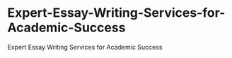 # Expert-Essay-Writing-Services-for-Academic-Success
Expert Essay Writing Services for Academic Success
